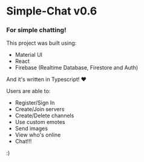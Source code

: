 # Simple-Chat v0.6

### For simple chatting!

This project was built using:

- Material UI
- React
- Firebase (Realtime Database, Firestore and Auth)

And it's written in Typescript! ❤️

Users are able to:

- Register/Sign In
- Create/Join servers
- Create/Delete channels
- Use custom emotes
- Send images
- View who's online
- Chat!!!

:)
